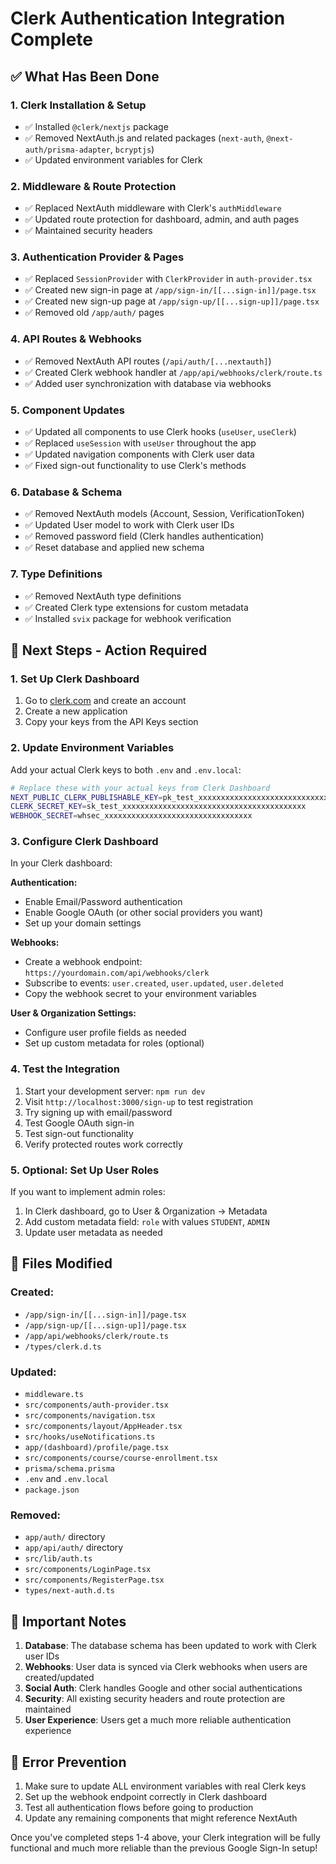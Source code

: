 # Clerk Authentication Integration Complete

## ✅ What Has Been Done

### 1. Clerk Installation & Setup
- ✅ Installed `@clerk/nextjs` package
- ✅ Removed NextAuth.js and related packages (`next-auth`, `@next-auth/prisma-adapter`, `bcryptjs`)
- ✅ Updated environment variables for Clerk

### 2. Middleware & Route Protection
- ✅ Replaced NextAuth middleware with Clerk's `authMiddleware`
- ✅ Updated route protection for dashboard, admin, and auth pages
- ✅ Maintained security headers

### 3. Authentication Provider & Pages
- ✅ Replaced `SessionProvider` with `ClerkProvider` in `auth-provider.tsx`
- ✅ Created new sign-in page at `/app/sign-in/[[...sign-in]]/page.tsx`
- ✅ Created new sign-up page at `/app/sign-up/[[...sign-up]]/page.tsx`
- ✅ Removed old `/app/auth/` pages

### 4. API Routes & Webhooks
- ✅ Removed NextAuth API routes (`/api/auth/[...nextauth]`)
- ✅ Created Clerk webhook handler at `/app/api/webhooks/clerk/route.ts`
- ✅ Added user synchronization with database via webhooks

### 5. Component Updates
- ✅ Updated all components to use Clerk hooks (`useUser`, `useClerk`)
- ✅ Replaced `useSession` with `useUser` throughout the app
- ✅ Updated navigation components with Clerk user data
- ✅ Fixed sign-out functionality to use Clerk's methods

### 6. Database & Schema
- ✅ Removed NextAuth models (Account, Session, VerificationToken)
- ✅ Updated User model to work with Clerk user IDs
- ✅ Removed password field (Clerk handles authentication)
- ✅ Reset database and applied new schema

### 7. Type Definitions
- ✅ Removed NextAuth type definitions
- ✅ Created Clerk type extensions for custom metadata
- ✅ Installed `svix` package for webhook verification

## 🚀 Next Steps - Action Required

### 1. Set Up Clerk Dashboard
1. Go to [clerk.com](https://clerk.com) and create an account
2. Create a new application
3. Copy your keys from the API Keys section

### 2. Update Environment Variables
Add your actual Clerk keys to both `.env` and `.env.local`:

```bash
# Replace these with your actual keys from Clerk Dashboard
NEXT_PUBLIC_CLERK_PUBLISHABLE_KEY=pk_test_xxxxxxxxxxxxxxxxxxxxxxxxxxxxxxxxxxxxxxxxx
CLERK_SECRET_KEY=sk_test_xxxxxxxxxxxxxxxxxxxxxxxxxxxxxxxxxxxxxxxxx
WEBHOOK_SECRET=whsec_xxxxxxxxxxxxxxxxxxxxxxxxxxxxxxxxx
```

### 3. Configure Clerk Dashboard
In your Clerk dashboard:

**Authentication:**
- Enable Email/Password authentication
- Enable Google OAuth (or other social providers you want)
- Set up your domain settings

**Webhooks:**
- Create a webhook endpoint: `https://yourdomain.com/api/webhooks/clerk`
- Subscribe to events: `user.created`, `user.updated`, `user.deleted`
- Copy the webhook secret to your environment variables

**User & Organization Settings:**
- Configure user profile fields as needed
- Set up custom metadata for roles (optional)

### 4. Test the Integration
1. Start your development server: `npm run dev`
2. Visit `http://localhost:3000/sign-up` to test registration
3. Try signing up with email/password
4. Test Google OAuth sign-in
5. Test sign-out functionality
6. Verify protected routes work correctly

### 5. Optional: Set Up User Roles
If you want to implement admin roles:
1. In Clerk dashboard, go to User & Organization -> Metadata
2. Add custom metadata field: `role` with values `STUDENT`, `ADMIN`
3. Update user metadata as needed

## 🔧 Files Modified

### Created:
- `/app/sign-in/[[...sign-in]]/page.tsx`
- `/app/sign-up/[[...sign-up]]/page.tsx`
- `/app/api/webhooks/clerk/route.ts`
- `/types/clerk.d.ts`

### Updated:
- `middleware.ts`
- `src/components/auth-provider.tsx`
- `src/components/navigation.tsx`
- `src/components/layout/AppHeader.tsx`
- `src/hooks/useNotifications.ts`
- `app/(dashboard)/profile/page.tsx`
- `src/components/course/course-enrollment.tsx`
- `prisma/schema.prisma`
- `.env` and `.env.local`
- `package.json`

### Removed:
- `app/auth/` directory
- `app/api/auth/` directory
- `src/lib/auth.ts`
- `src/components/LoginPage.tsx`
- `src/components/RegisterPage.tsx`
- `types/next-auth.d.ts`

## 📝 Important Notes

1. **Database**: The database schema has been updated to work with Clerk user IDs
2. **Webhooks**: User data is synced via Clerk webhooks when users are created/updated
3. **Social Auth**: Clerk handles Google and other social authentications
4. **Security**: All existing security headers and route protection are maintained
5. **User Experience**: Users get a much more reliable authentication experience

## 🚨 Error Prevention

1. Make sure to update ALL environment variables with real Clerk keys
2. Set up the webhook endpoint correctly in Clerk dashboard
3. Test all authentication flows before going to production
4. Update any remaining components that might reference NextAuth

Once you've completed steps 1-4 above, your Clerk integration will be fully functional and much more reliable than the previous Google Sign-In setup!